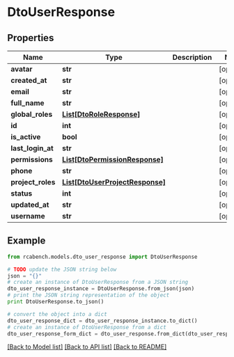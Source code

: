 # DtoUserResponse


## Properties

Name | Type | Description | Notes
------------ | ------------- | ------------- | -------------
**avatar** | **str** |  | [optional] 
**created_at** | **str** |  | [optional] 
**email** | **str** |  | [optional] 
**full_name** | **str** |  | [optional] 
**global_roles** | [**List[DtoRoleResponse]**](DtoRoleResponse.md) |  | [optional] 
**id** | **int** |  | [optional] 
**is_active** | **bool** |  | [optional] 
**last_login_at** | **str** |  | [optional] 
**permissions** | [**List[DtoPermissionResponse]**](DtoPermissionResponse.md) |  | [optional] 
**phone** | **str** |  | [optional] 
**project_roles** | [**List[DtoUserProjectResponse]**](DtoUserProjectResponse.md) |  | [optional] 
**status** | **int** |  | [optional] 
**updated_at** | **str** |  | [optional] 
**username** | **str** |  | [optional] 

## Example

```python
from rcabench.models.dto_user_response import DtoUserResponse

# TODO update the JSON string below
json = "{}"
# create an instance of DtoUserResponse from a JSON string
dto_user_response_instance = DtoUserResponse.from_json(json)
# print the JSON string representation of the object
print DtoUserResponse.to_json()

# convert the object into a dict
dto_user_response_dict = dto_user_response_instance.to_dict()
# create an instance of DtoUserResponse from a dict
dto_user_response_form_dict = dto_user_response.from_dict(dto_user_response_dict)
```
[[Back to Model list]](../README.md#documentation-for-models) [[Back to API list]](../README.md#documentation-for-api-endpoints) [[Back to README]](../README.md)


